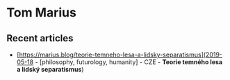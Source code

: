 # Tom Marius

## Recent articles

- [https://marius.blog/teorie-temneho-lesa-a-lidsky-separatismus](2019-05-18 - \[philosophy, futurology, humanity\] - CZE - **Teorie temného lesa a lidský separatismus**)
